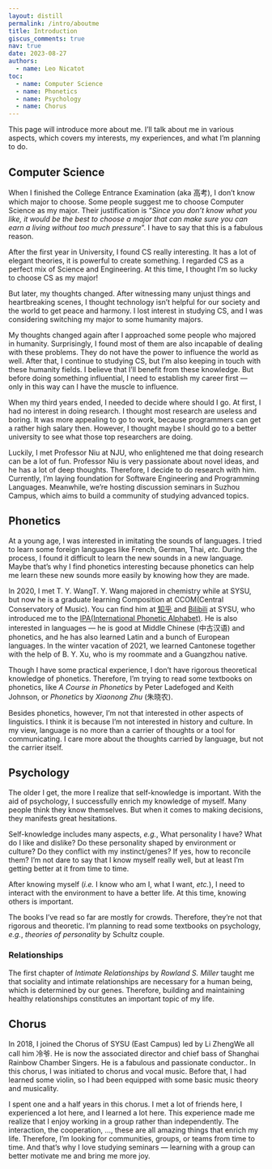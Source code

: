 ```yaml
---
layout: distill
permalink: /intro/aboutme
title: Introduction
giscus_comments: true
nav: true
date: 2023-08-27
authors:
  - name: Leo Nicatot
toc:
  - name: Computer Science
  - name: Phonetics
  - name: Psychology
  - name: Chorus
---
```


This page will introduce more about me. I’ll talk about me in various aspects, which covers my interests, my experiences, and what I’m planning to do.

## Computer Science

When I finished the College Entrance Examination (aka 高考), I don’t know which major to choose. Some people suggest me to choose Computer Science as my major. Their justification is “*Since you don’t know what you like, it would be the best to choose a major that can make sure you can earn a living without too much pressure*”. I have to say that this is a fabulous reason.

After the first year in University, I found CS really interesting. It has a lot of elegant theories, it is powerful to create something. I regarded CS as a perfect mix of Science and Engineering. At this time, I thought I’m so lucky to choose CS as my major!

But later, my thoughts changed. After witnessing many unjust things and heartbreaking scenes, I thought technology isn’t helpful for our society and the world to get peace and harmony. I lost interest in studying CS, and I was considering switching my major to some humanity majors.

My thoughts changed again after I approached some people who majored in humanity. Surprisingly, I found most of them are also incapable of dealing with these problems. They do not have the power to influence the world as well. After that, I continue to studying CS, but I’m also keeping in touch with these humanity fields. I believe that I’ll benefit from these knowledge. But before doing something influential, I need to establish my career first — only in this way can I have the muscle to influence.

When my third years ended, I needed to decide where should I go. At first, I had no interest in doing research. I thought most research are useless and boring. It was more appealing to go to work, because programmers can get a rather high salary then. However, I thought maybe I should go to a better university to see what those top researchers are doing. 

Luckily, I met Professor Niu at NJU, who enlightened me that doing research can be a lot of fun. Professor Niu is very passionate about novel ideas, and he has a lot of deep thoughts. Therefore, I decide to do research with him. Currently, I’m laying foundation for Software Engineering and Programming Languages. Meanwhile, we’re hosting discussion seminars in Suzhou Campus, which aims to build a community of studying advanced topics. 

## Phonetics

At a young age, I was interested in imitating the sounds of languages. I tried to learn some foreign languages like French, German, Thai, *etc.* During the process, I found it difficult to learn the new sounds in a new language. Maybe that’s why I find phonetics interesting because phonetics can help me learn these new sounds more easily by knowing how they are made.

In 2020, I met T. Y. Wang<d-footnote>T. Y. Wang majored in chemistry while at SYSU, but now he is a graduate learning Composition at CCOM(Central Conservatory of Music). You can find him at <a href="https://www.zhihu.com/people/wx3d61f0b2908f92a5">知乎</a> and <a href="https://space.bilibili.com/395133818">Bilibili</a></d-footnote> at SYSU, who introduced me to the [IPA(International Phonetic Alphabet)](https://www.internationalphoneticassociation.org/IPAcharts/IPA_chart_orig/pdfs/IPA_Kiel_2020_full.pdf). He is also interested in languages — he is good at Middle Chinese (中古汉语) and phonetics, and he has also learned Latin and a bunch of European languages. In the winter vacation of 2021, we learned Cantonese together with the help of B. Y. Xu, who is my roommate and a Guangzhou native.

Though I have some practical experience, I don’t have rigorous theoretical knowledge of phonetics. Therefore, I’m trying to read some textbooks on phonetics, like *A Course in Phonetics* by Peter Ladefoged and Keith Johnson, or *Phonetics* by *Xiaonong Zhu* (朱晓农). 

Besides phonetics, however, I’m not that interested in other aspects of linguistics. I think it is because I’m not interested in history and culture. In my view, language is no more than a carrier of thoughts or a tool for communicating. I care more about the thoughts carried by language, but not the carrier itself.

## Psychology

The older I get, the more I realize that self-knowledge is important. With the aid of psychology, I successfully enrich my knowledge of myself. Many people think they know themselves. But when it comes to making decisions, they manifests great hesitations.

Self-knowledge includes many aspects, *e.g.*, What personality I have? What do I like and dislike? Do these personality shaped by environment or culture? Do they conflict with my instinct/genes? If yes, how to reconcile them? I’m not dare to say that I know myself really well, but at least I’m getting better at it from time to time.

After knowing myself (*i.e.* I know who am I, what I want, *etc.*), I need to interact with the environment to have a better life. At this time, knowing others is important. 

The books I’ve read so far are mostly for crowds. Therefore, they’re not that rigorous and theoretic. I’m planning to read some textbooks on psychology, *e.g.*, *theories of personality* by Schultz couple.

### Relationships

The first chapter of *Intimate Relationships* by *Rowland S. Miller* taught me that sociality and intimate relationships are necessary for a human being, which is determined by our genes. Therefore, building and maintaining healthy relationships constitutes an important topic of my life.

## Chorus

In 2018, I joined the Chorus of SYSU (East Campus) led by Li Zheng<d-footnote>We all call him 冷爷. He is now the associated director and chief bass of Shanghai Rainbow Chamber Singers. He is a fabulous and passionate conductor.</d-footnote>. In this chorus, I was initiated to chorus and vocal music. Before that, I had learned some violin, so I had been equipped with some basic music theory and musicality. 

I spent one and a half years in this chorus. I met a lot of friends here, I experienced a lot here, and I learned a lot here. This experience made me realize that I enjoy working in a group rather than independently. The interaction, the cooperation, …, these are all amazing things that enrich my life. Therefore, I’m looking for communities, groups, or teams from time to time. And that’s why I love studying seminars — learning with a group can better motivate me and bring me more joy.
